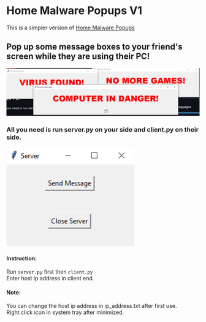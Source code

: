 # Home Malware Popups V1
This is a simpler version of [Home Malware Popups](https://github.com/Spec-DY/HomeMalwarePopups)

## Pop up some message boxes to your friend's screen while they are using their PC!
![messagebox screenshot](pic/messagebox.png)
### All you need is run server.py on your side and client.py on their side.
![window screenshot](pic/window.png)
#### Instruction:
Run `server.py` first then `client.py`<br>
Enter host ip address in client end.
#### Note:
You can change the host ip address in ip_address.txt after first use.<br>
Right click icon in system tray after minimized.
